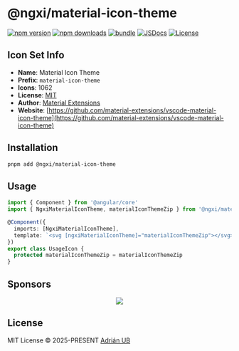 # @ngxi/material-icon-theme

[![npm version][npm-version-src]][npm-version-href]
[![npm downloads][npm-downloads-src]][npm-downloads-href]
[![bundle][bundle-src]][bundle-href]
[![JSDocs][jsdocs-src]][jsdocs-href]
[![License][license-src]][license-href]

## Icon Set Info

- **Name**: Material Icon Theme
- **Prefix**: `material-icon-theme`
- **Icons**: 1062
- **License**: [MIT](https://github.com/material-extensions/vscode-material-icon-theme/blob/main/LICENSE)
- **Author**: [Material Extensions](https://github.com/material-extensions/vscode-material-icon-theme)
- **Website**: [https://github.com/material-extensions/vscode-material-icon-theme](https://github.com/material-extensions/vscode-material-icon-theme)

## Installation

```sh
pnpm add @ngxi/material-icon-theme
```

## Usage

```ts
import { Component } from '@angular/core'
import { NgxiMaterialIconTheme, materialIconThemeZip } from '@ngxi/material-icon-theme'

@Component({
  imports: [NgxiMaterialIconTheme],
  template: `<svg [ngxiMaterialIconTheme]="materialIconThemeZip"></svg>`
})
export class UsageIcon {
  protected materialIconThemeZip = materialIconThemeZip
}
```

## Sponsors

<p align="center">
  <a href="https://cdn.jsdelivr.net/gh/adrian-ub/static/sponsors.svg">
    <img src='https://cdn.jsdelivr.net/gh/adrian-ub/static/sponsors.svg'/>
  </a>
</p>

## License

MIT License © 2025-PRESENT [Adrián UB](https://github.com/adrian-ub)

<!-- Badges -->

[npm-version-src]: https://img.shields.io/npm/v/@ngxi/material-icon-theme?style=flat&colorA=080f12&colorB=1fa669
[npm-version-href]: https://npmjs.com/package/@ngxi/material-icon-theme
[npm-downloads-src]: https://img.shields.io/npm/dm/@ngxi/material-icon-theme?style=flat&colorA=080f12&colorB=1fa669
[npm-downloads-href]: https://npmjs.com/package/@ngxi/material-icon-theme
[bundle-src]: https://img.shields.io/bundlephobia/minzip/@ngxi/material-icon-theme?style=flat&colorA=080f12&colorB=1fa669&label=minzip
[bundle-href]: https://bundlephobia.com/result?p=@ngxi/material-icon-theme
[license-src]: https://img.shields.io/npm/l/@ngxi/material-icon-theme?style=flat&colorA=080f12&colorB=1fa669
[license-href]: https://github.com/adrian-ub/ngxi/blob/main/LICENSE
[jsdocs-src]: https://img.shields.io/badge/jsdocs-reference-080f12?style=flat&colorA=080f12&colorB=1fa669
[jsdocs-href]: https://www.jsdocs.io/package/@ngxi/material-icon-theme
